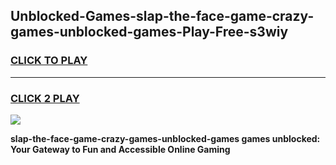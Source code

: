 
## Unblocked-Games-slap-the-face-game-crazy-games-unblocked-games-Play-Free-s3wiy
<h3>
<a href="https://premium76.site?title=slap-the-face-game-crazy-games-unblocked-games&ref=23A">CLICK TO PLAY</a></h3>
<hr>

<h3>
<a href="https://premium76.site?title=slap-the-face-game-crazy-games-unblocked-games&ref=23A">CLICK 2 PLAY</a>
  
</h3>

<a href="https://premium76.site?title=slap-the-face-game-crazy-games-unblocked-games&ref=23A"><img src="https://clearcache.store/games.png"></a>


**slap-the-face-game-crazy-games-unblocked-games games unblocked: Your Gateway to Fun and Accessible Online Gaming**
